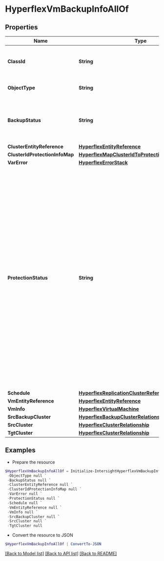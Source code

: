 # HyperflexVmBackupInfoAllOf
## Properties

Name | Type | Description | Notes
------------ | ------------- | ------------- | -------------
**ClassId** | **String** | The fully-qualified name of the instantiated, concrete type. This property is used as a discriminator to identify the type of the payload when marshaling and unmarshaling data. | [default to "hyperflex.VmBackupInfo"]
**ObjectType** | **String** | The fully-qualified name of the instantiated, concrete type. The value should be the same as the &#39;ClassId&#39; property. | [default to "hyperflex.VmBackupInfo"]
**BackupStatus** | **String** | Description of the backup status of this VmBackupInfo. * &#x60;InitializingProtection&#x60; - Protection has started, but not completed. * &#x60;Protected&#x60; - Protection has completed successfully. * &#x60;ExceedsInterval&#x60; - Protection has not completed successfully in over two times the backup interval. | [optional] [readonly] [default to "InitializingProtection"]
**ClusterEntityReference** | [**HyperflexEntityReference**](HyperflexEntityReference.md) |  | [optional] 
**ClusterIdProtectionInfoMap** | [**HyperflexMapClusterIdToProtectionInfo[]**](HyperflexMapClusterIdToProtectionInfo.md) |  | [optional] 
**VarError** | [**HyperflexErrorStack**](HyperflexErrorStack.md) |  | [optional] 
**ProtectionStatus** | **String** | Description of the protection status of this VmBackupInfo. * &#x60;PREPARE_FAILOVER_STARTED&#x60; - The protection status is prepare failover started. * &#x60;PREPARE_FAILOVER_FAILED&#x60; - The protection status is prepare failover failed. * &#x60;PREPARE_FAILOVER_COMPLETED&#x60; - The protection status is prepaire failover completed. * &#x60;FAILOVER_STARTED&#x60; - The protection status is failover started. * &#x60;FAILOVER_FAILED&#x60; - The protection status is failover failed. * &#x60;FAILOVER_COMPLETED&#x60; - The protection status is failover completed. * &#x60;PREPARE_REVERSEPROTECT_STARTED&#x60; - The protection status is prepare reverse protect started. * &#x60;PREPARE_REVERSEPROTECT_FAILED&#x60; - The protection status is prepare reverse protect failed. * &#x60;PREPARE_REVERSEPROTECT_COMPLETED&#x60; - The protection status is prepair reverse protect completed. * &#x60;REVERSEPROTECT_STARTED&#x60; - The protection status is reverse protect started. * &#x60;REVERSEPROTECT_FAILED&#x60; - The protection status is reverse protect failed. * &#x60;ACTIVE&#x60; - The protection status is active. * &#x60;CREATION_IN_PROGRESS&#x60; - The protection status is failover in progress. * &#x60;CREATION_FAILED&#x60; - The protection status is creation failed. * &#x60;LOCAL_RESTORE_STARTED&#x60; - The protection status is local restore started. * &#x60;LOCAL_RESTORE_FAILED&#x60; - The protection status is local restore failed. | [optional] [readonly] [default to "PREPARE_FAILOVER_STARTED"]
**Schedule** | [**HyperflexReplicationClusterReferenceToSchedule[]**](HyperflexReplicationClusterReferenceToSchedule.md) |  | [optional] 
**VmEntityReference** | [**HyperflexEntityReference**](HyperflexEntityReference.md) |  | [optional] 
**VmInfo** | [**HyperflexVirtualMachine**](HyperflexVirtualMachine.md) |  | [optional] 
**SrcBackupCluster** | [**HyperflexBackupClusterRelationship**](HyperflexBackupClusterRelationship.md) |  | [optional] 
**SrcCluster** | [**HyperflexClusterRelationship**](HyperflexClusterRelationship.md) |  | [optional] 
**TgtCluster** | [**HyperflexClusterRelationship**](HyperflexClusterRelationship.md) |  | [optional] 

## Examples

- Prepare the resource
```powershell
$HyperflexVmBackupInfoAllOf = Initialize-IntersightHyperflexVmBackupInfoAllOf  -ClassId null `
 -ObjectType null `
 -BackupStatus null `
 -ClusterEntityReference null `
 -ClusterIdProtectionInfoMap null `
 -VarError null `
 -ProtectionStatus null `
 -Schedule null `
 -VmEntityReference null `
 -VmInfo null `
 -SrcBackupCluster null `
 -SrcCluster null `
 -TgtCluster null
```

- Convert the resource to JSON
```powershell
$HyperflexVmBackupInfoAllOf | ConvertTo-JSON
```

[[Back to Model list]](../README.md#documentation-for-models) [[Back to API list]](../README.md#documentation-for-api-endpoints) [[Back to README]](../README.md)

